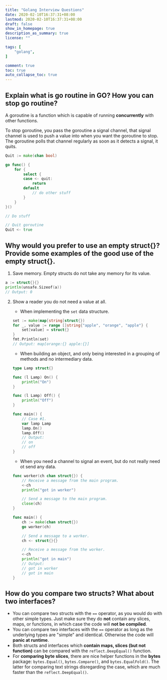 ```yaml
---
title: "Golang Interview Questions"
date: 2020-02-10T16:37:31+08:00
lastmod: 2020-02-10T16:37:31+08:00
draft: false
show_in_homepage: true
description_as_summary: true
license: ""

tags: [
    "golang",
]

comment: true
toc: true
auto_collapse_toc: true
---
```



## Explain what is go routine in GO? How you can stop go routine?

A goroutine is a function which is capable of running **concurrently** with other functions.

To stop goroutine, you pass the goroutine a signal channel, that signal channel is used to push a value into when you want the goroutine to stop. The goroutine polls that channel regularly as soon as it detects a signal, it quits.

```go
Quit := make(chan bool)

go func() {
    for {
        select {
        case <- quit:
            return
        default
            // do other stuff
        }
    }
}()

// Do stuff

// Quit goroutine
Quit <- true
```

## Why would you prefer to use an empty struct{}? Provide some examples of the good use of the empty struct{}.

1. Save memory. Empty structs do not take any memory for its value.
```go
a := struct{}{}
println(unsafe.Sizeof(a))
// Output: 0
```
2. Show a reader you do not need a value at all.
    - When implementing the `set` data structure.
    ```go
    set := make(map[string]struct{})
    for _, value := range []string{"apple", "orange", "apple"} {
        set[value] = struct{}
    }
    fmt.Println(set)
    // Output: map[orange:{} apple:{}]
    ```

    - When building an object, and only being interested in a grouping of methods and no intermediary data.
    ```go
    type Lamp struct{}

    func (l Lamp) On() {
        println("On")
    }

    func (l Lamp) Off() {
        println("Off")
    }

    func main() {
        // Case #1.
        var lamp Lamp
        lamp.On()
        lamp.Off()
        // Output:
        // on
        // off
    }
    ```

    - When you need a channel to signal an event, but do not really need ot send any data.
    ```go
    func worker(ch chan struct{}) {
	    // Receive a message from the main program.
	    <-ch
	    println("got in worker")
	
	    // Send a message to the main program.
	    close(ch)
    }

    func main() {
	    ch := make(chan struct{})
	    go worker(ch)
	
	    // Send a message to a worker.
	    ch <- struct{}{}
	
	    // Receive a message from the worker.
	    <-ch
	    println("got in main")
	    // Output:
	    // got in worker
	    // got in main
    }
    ```

## How do you compare two structs? What about two interfaces?

- You can compare two structs with the `==` operator, as you would do with other simple types. Just make sure they do **not** contain any slices, maps, or functions, in which case the code will **not be compiled**.
- You can compare two interfaces with the `==` operator as long as the underlying types are "simple" and identical. Otherwise the code will **panic at runtime**.
- Both structs and interfaces which **contain maps, slices (but not function)** can be compared with the `reflect.DeepEqual()` function.
- For **comparing byte slices**, there are nice helper functions in the **bytes** package: `bytes.Equal()`, `bytes.Compare()`, and `bytes.EqualFold()`. The latter for comparing text strings disregarding the case, which are much faster than the `reflect.DeepEqual()`.